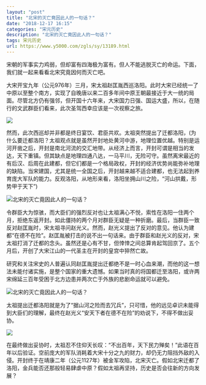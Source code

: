 ```yaml
---
layout: "post"
title: "北宋的灭亡竟因此人的一句话？"
date: "2018-12-17 16:15"
categories: "宋元历史"
description: "北宋的灭亡竟因此人的一句话？"
tags: 宋元历史
url: https://www.y5000.com/zgls/sy/13189.html
---
```






宋朝的军事实力鸡弱，但却富有四海极为富有。但人不能逃脱灭亡的命运。下面，我们就一起来看看北宋究竟因何而灭亡吧。

大宋开宝九年（公元976年）三月，宋太祖赵匡胤西巡洛阳。此时大宋已经统一了中原以至整个南方，实现了自晚唐以来二百多年间中原王朝最接近于大一统的局面。尽管北方仍有强邻，但开国十六年来，大宋国力日强、国运大盛，所以，在随行的文武群臣们看来，此次圣驾西幸应该是一次视察之旅。

![](https://img.y5000.com/uploads/allimg/170213/10124L632-0.jpg)

然而，此次西巡却并非都是终日宴饮、君臣共欢。太祖突然提出了迁都洛阳，(为什么要迁都洛阳？太祖观点就是虽然开封地处黄河中游，地理位置优越。特别是运河开凿之后，开封是南北河流的交汇地带。从经济上而言，开封可谓是相当的发达，天下重镇。但其缺点是地理四通八达，一马平川，无险可守。虽然离宋最近的有后汉、后周在此建都，但它们都是一个格局政权，开封的经济优势尚能弥补地理的缺陷。当宋建国，尤其是统一全国之后，开封越来越不适合建都，也无法起到养育庞大军队的能力。反观洛阳，从地形来看，洛阳坐拥山川之险，“河山拱戴，形势甲于天下”)

![北宋的灭亡竟因此人的一句话？](/uploads/allimg/170213/6-1F213100P4332.JPG)

令群臣大为惊骇，而大臣们的强烈反对也让太祖满心不悦，索性在洛阳一住两个月，拒绝东返开封。如此僵持的两个月对群臣无疑是一种折磨。最后，当群臣一致反对赵匡胤时，宋太祖寻问赵光义。然而，赵光义提出了反对的意见。他认为建都“在德不在险”。赵匡胤被打击的说不出一句话来。由于群臣和赵光义的反对，宋太祖打消了迁都的念头。虽然还是心有不甘，但悻悻之间总算肯起驾回京了。五个月后，开创了大宋江山的一代圣主在开封的皇宫中猝然亡故。

研究和关注宋史的人普遍认同赵匡胤提出迁都绝不是一时心血来潮，而他的这一想法未能付诸实施，是整个国家的重大遗憾。如果当时真的将国都迁至洛阳，或许两宋绵延三百年受困于北方边患并两次亡于外族的悲剧命运就可以避免。

![北宋的灭亡竟因此人的一句话？](/uploads/allimg/170213/6-1F213100645T9.JPG)

太祖提出迁都洛阳就是为了“据山河之险而去冗兵”，只可惜，他的远见卓识未能得到大臣们的理解，最终在赵光义“安天下者在德不在险”的劝说下，不得不做出妥协。

![](https://img.y5000.com/uploads/allimg/170213/10124HN4-1.jpg)

在最终做出妥协时，太祖忍不住仰天长叹：“不出百年，天下民力殚矣！”此语在百年以后验证。空前庞大的军队消耗着大宋十分之九的财力，却仍无力阻挡外敌的入侵。开封终于在靖康二年（公元1127年）被金军攻陷，北宋灭亡。假如北宋迁都了洛阳，金兵能否还那般轻易肆虐中原？假如太祖再坚持，历史是否会往新的方向发展？
